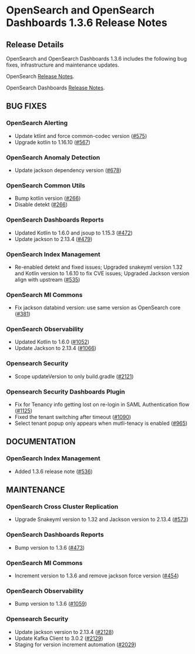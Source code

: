 # OpenSearch and OpenSearch Dashboards 1.3.6 Release Notes

## Release Details

OpenSearch and OpenSearch Dashboards 1.3.6 includes the following bug fixes, infrastructure and maintenance updates.

OpenSearch [Release Notes](https://github.com/opensearch-project/OpenSearch/blob/main/release-notes/opensearch.release-notes-1.3.6.md).

OpenSearch Dashboards [Release Notes](https://github.com/opensearch-project/OpenSearch-Dashboards/blob/main/release-notes/opensearch-dashboards.release-notes-1.3.6.md).

## BUG FIXES

### OpenSearch Alerting
* Update ktlint and force common-codec version ([#575](https://github.com/opensearch-project/alerting/pull/575))
* Upgrade kotlin to 1.16.10 ([#567](https://github.com/opensearch-project/alerting/pull/567))

### OpenSearch Anomaly Detection
* Update jackson dependency version ([#678](https://github.com/opensearch-project/anomaly-detection/pull/678))

### OpenSearch Common Utils
* Bump kotlin version ([#266](https://github.com/opensearch-project/common-utils/pull/266))
* Disable detekt ([#266](https://github.com/opensearch-project/common-utils/pull/266))

### OpenSearch Dashboards Reports
* Updated Kotlin to 1.6.0 and jsoup to 1.15.3 ([#472](https://github.com/opensearch-project/dashboards-reports/pull/472))
* Update jackson to 2.13.4 ([#479](https://github.com/opensearch-project/dashboards-reports/pull/479))

### OpenSearch Index Management
* Re-enabled detekt and fixed issues; Upgraded snakeyml version 1.32 and Kotlin version to 1.6.10 to fix CVE issues; Upgraded Jackson version align with upstream ([#535](https://github.com/opensearch-project/index-management/pull/535))

### OpenSearch Ml Commons
* Fix jackson databind version: use same version as OpenSearch core ([#381](https://github.com/opensearch-project/ml-commons/pull/381))

### OpenSearch Observability
* Updated Kotlin to 1.6.0 ([#1052](https://github.com/opensearch-project/observability/pull/1052))
* Update Jackson to 2.13.4 ([#1066](https://github.com/opensearch-project/observability/pull/1066))

### Opensearch Security
* Scope updateVersion to only build.gradle ([#2121](https://github.com/opensearch-project/security/pull/2121))

### Opensearch Security Dashboards Plugin
* Fix for Tenancy info getting lost on re-login in SAML Authentication flow ([#1125](https://github.com/opensearch-project/security-dashboards-plugin/pull/1125))
* Fixed the tenant switching after timeout ([#1090](https://github.com/opensearch-project/security-dashboards-plugin/pull/1090))
* Select tenant popup only appears when mutli-tenacy is enabled ([#965](https://github.com/opensearch-project/security-dashboards-plugin/pull/965))

## DOCUMENTATION

### OpenSearch Index Management
* Added 1.3.6 release note ([#536](https://github.com/opensearch-project/index-management/pull/536))

## MAINTENANCE

### OpenSearch Cross Cluster Replication
* Upgrade Snakeyml version to 1.32 and Jackson version to 2.13.4 ([#573](https://github.com/opensearch-project/cross-cluster-replication/pull/573))

### OpenSearch Dashboards Reports
* Bump version to 1.3.6 ([#473](https://github.com/opensearch-project/dashboards-reports/pull/473))

### OpenSearch Ml Commons
* Increment version to 1.3.6 and remove jackson force version ([#454](https://github.com/opensearch-project/ml-commons/pull/454))

### OpenSearch Observability
* Bump version to 1.3.6 ([#1059](https://github.com/opensearch-project/observability/pull/1059))

### Opensearch Security
* Update jackson version to 2.13.4 ([#2128](https://github.com/opensearch-project/security/pull/2128))
* Update Kafka Client to 3.0.2 ([#2129](https://github.com/opensearch-project/security/pull/2129))
* Staging for version increment automation  ([#2029](https://github.com/opensearch-project/security/pull/2029))
